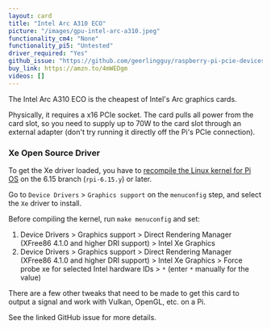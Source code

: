 ```yaml
---
layout: card
title: "Intel Arc A310 ECO"
picture: "/images/gpu-intel-arc-a310.jpeg"
functionality_cm4: "None"
functionality_pi5: "Untested"
driver_required: "Yes"
github_issue: "https://github.com/geerlingguy/raspberry-pi-pcie-devices/issues/778"
buy_link: https://amzn.to/4mWEDgm
videos: []
---
```

The Intel Arc A310 ECO is the cheapest of Intel's Arc graphics cards.

Physically, it requires a x16 PCIe socket. The card pulls all power from the card slot, so you need to supply up to 70W to the card slot through an external adapter (don't try running it directly off the Pi's PCIe connection).

### Xe Open Source Driver

To get the Xe driver loaded, you have to [recompile the Linux kernel for Pi OS](https://github.com/geerlingguy/raspberry-pi-pcie-devices/tree/master/extras/cross-compile) on the 6.15 branch (`rpi-6.15.y`) or later.

Go to `Device Drivers` > `Graphics support` on the `menuconfig` step, and select the `Xe` driver to install.

Before compiling the kernel, run `make menuconfig` and set:

  1. Device Drivers > Graphics support > Direct Rendering Manager (XFree86 4.1.0 and higher DRI support) > Intel Xe Graphics
  1. Device Drivers > Graphics support > Direct Rendering Manager (XFree86 4.1.0 and higher DRI support) > Intel Xe Graphics > Force probe xe for selected Intel hardware IDs > `*` (enter `*` manually for the value)

There are a few other tweaks that need to be made to get this card to output a signal and work with Vulkan, OpenGL, etc. on a Pi.

See the linked GitHub issue for more details.
